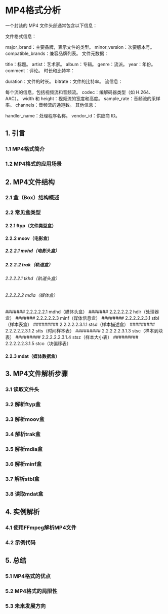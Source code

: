 ﻿# MP4格式分析


一个封装的 MP4 文件头部通常包含以下信息：

文件格式信息：

major_brand：主要品牌，表示文件的类型。
minor_version：次要版本号。
compatible_brands：兼容品牌列表。
文件元数据：

title：标题。
artist：艺术家。
album：专辑。
genre：流派。
year：年份。
comment：评论。
时长和比特率：

duration：文件的时长。
bitrate：文件的比特率。
流信息：

每个流的信息，包括视频流和音频流。
codec：编解码器类型（如 H.264、AAC）。
width 和 height：视频流的宽度和高度。
sample_rate：音频流的采样率。
channels：音频流的通道数。
其他信息：

handler_name：处理程序名称。
vendor_id：供应商 ID。


## 1. 引言
### 1.1 MP4格式简介
### 1.2 MP4格式的应用场景

## 2. MP4文件结构
### 2.1 盒（Box）结构概述
### 2.2 常见盒类型
#### 2.2.1 ftyp（文件类型盒）
#### 2.2.2 moov（电影盒）
##### 2.2.2.1 mvhd（电影头盒）
##### 2.2.2.2 trak（轨道盒）
###### 2.2.2.2.1 tkhd（轨道头盒）
###### 2.2.2.2.2 mdia（媒体盒）
####### 2.2.2.2.2.1 mdhd（媒体头盒）
####### 2.2.2.2.2.2 hdlr（处理器盒）
####### 2.2.2.2.2.3 minf（媒体信息盒）
######## 2.2.2.2.2.3.1 stbl（样本表盒）
######### 2.2.2.2.2.3.1.1 stsd（样本描述盒）
######### 2.2.2.2.2.3.1.2 stts（时间样本表）
######### 2.2.2.2.2.3.1.3 stsc（样本到块表）
######### 2.2.2.2.2.3.1.4 stsz（样本大小表）
######### 2.2.2.2.2.3.1.5 stco（块偏移表）
#### 2.2.3 mdat（媒体数据盒）

## 3. MP4文件解析步骤
### 3.1 读取文件头
### 3.2 解析ftyp盒
### 3.3 解析moov盒
### 3.4 解析trak盒
### 3.5 解析mdia盒
### 3.6 解析minf盒
### 3.7 解析stbl盒
### 3.8 读取mdat盒

## 4. 实例解析
### 4.1 使用FFmpeg解析MP4文件
### 4.2 示例代码

## 5. 总结
### 5.1 MP4格式的优点
### 5.2 MP4格式的局限性
### 5.3 未来发展方向
